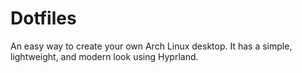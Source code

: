 # Dotfiles
An easy way to create your own Arch Linux desktop. It has a simple, lightweight, and modern look using Hyprland.
